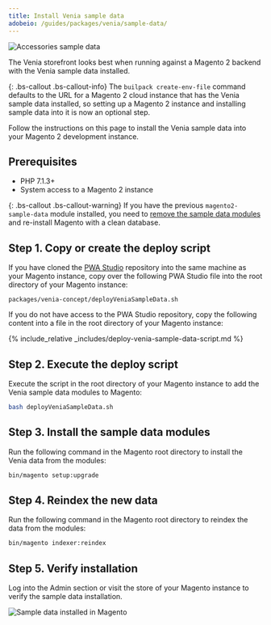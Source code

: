 ```yaml
---
title: Install Venia sample data
adobeio: /guides/packages/venia/sample-data/
---
```


![Accessories sample data](images/accessories-sample-data.png)

The Venia storefront looks best when running against a Magento 2 backend with the Venia sample data installed.

{: .bs-callout .bs-callout-info}
The `builpack create-env-file` command defaults to the URL for a Magento 2 cloud instance that has the Venia sample data installed, so
setting up a Magento 2 instance and installing sample data into it is now an optional step.

Follow the instructions on this page to install the Venia sample data into your Magento 2 development instance.

## Prerequisites

* PHP 7.1.3+
* System access to a Magento 2 instance

{: .bs-callout .bs-callout-warning}
If you have the previous `magento2-sample-data` module installed, you need to [remove the sample data modules][] and re-install Magento with a clean database.

## Step 1. Copy or create the deploy script

If you have cloned the [PWA Studio][] repository into the same machine as your Magento instance, copy over the following PWA Studio file into the root directory of your Magento instance:

`packages/venia-concept/deployVeniaSampleData.sh`

If you do not have access to the PWA Studio repository, copy the following content into a file in the root directory of your Magento instance:

{% include_relative _includes/deploy-venia-sample-data-script.md %}

## Step 2. Execute the deploy script

Execute the script in the root directory of your Magento instance to add the Venia sample data modules to Magento:

```sh
bash deployVeniaSampleData.sh
```

## Step 3. Install the sample data modules

Run the following command in the Magento root directory to install the Venia data from the modules:

```sh
bin/magento setup:upgrade
```

## Step 4. Reindex the new data

Run the following command in the Magento root directory to reindex the data from the modules:

```sh
bin/magento indexer:reindex
```

## Step 5. Verify installation

Log into the Admin section or visit the store of your Magento instance to verify the sample data installation.

![Sample data installed in Magento](images/sample-data-installed.png)

[remove the sample data modules]: https://devdocs.magento.com/guides/v2.3/install-gde/install/cli/install-cli-sample-data-other.html#inst-sample-remove
[PWA Studio]: https://github.com/magento/pwa-studio
